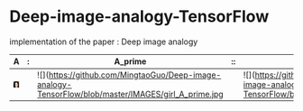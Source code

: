 # Deep-image-analogy-TensorFlow
implementation of the paper : Deep image analogy


|A|:|A_prime|::|B|B_prime|
|-|-|-|-|-|-|
|![](https://github.com/MingtaoGuo/Deep-image-analogy-TensorFlow/blob/master/IMAGES/girl_A.jpg)||![](https://github.com/MingtaoGuo/Deep-image-analogy-TensorFlow/blob/master/IMAGES/girl_A_prime.jpg||![](https://github.com/MingtaoGuo/Deep-image-analogy-TensorFlow/blob/master/IMAGES/girl_B.jpg|![](https://github.com/MingtaoGuo/Deep-image-analogy-TensorFlow/blob/master/IMAGES/girl_B_prime.jpg|
